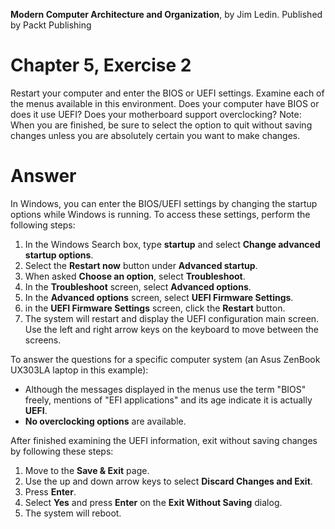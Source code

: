 __Modern Computer Architecture and Organization__, by Jim Ledin. Published by Packt Publishing
# Chapter 5, Exercise 2
Restart your computer and enter the BIOS or UEFI settings. Examine each of the menus available in this environment. Does your computer have BIOS or does it use UEFI? Does your motherboard support overclocking? Note: When you are finished, be sure to select the option to quit without saving changes unless you are absolutely certain you want to make changes.

# Answer
In Windows, you can enter the BIOS/UEFI settings by changing the startup options while Windows is running. To access these settings, perform the following steps:
1. In the Windows Search box, type **startup** and select **Change advanced startup options**.
1. Select the **Restart now** button under **Advanced startup**.
1. When asked **Choose an option**, select **Troubleshoot**.
1. In the **Troubleshoot** screen, select **Advanced options**.
1. In the **Advanced options** screen, select **UEFI Firmware Settings**.
1. in the **UEFI Firmware Settings** screen, click the **Restart** button.
1. The system will restart and display the UEFI configuration main screen. Use the left and right arrow keys on the keyboard to move between the screens.

To answer the questions for a specific computer system (an Asus ZenBook UX303LA laptop in this example):
* Although the messages displayed in the menus use the term "BIOS" freely, mentions of "EFI applications" and its age indicate it is actually **UEFI**.
* **No overclocking options** are available.

After finished examining the UEFI information, exit without saving changes by following these steps:
1. Move to the **Save & Exit** page.
1. Use the up and down arrow keys to select **Discard Changes and Exit**.
1. Press **Enter**.
1. Select **Yes** and press **Enter** on the **Exit Without Saving** dialog.
1. The system will reboot.